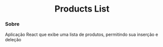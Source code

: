 <h1 align="center">Products List</h1>

<h3>Sobre</h3>
<p>Aplicação React que exibe uma lista de produtos, permitindo sua inserção e deleção</p>
